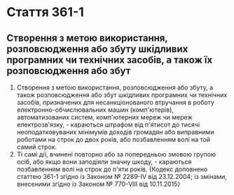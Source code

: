 Cтаття 361-1
====
Створення з метою використання, розповсюдження або збуту шкідливих програмних чи технічних засобів, а також їх розповсюдження або збут
----
1. Створення з метою використання, розповсюдження або збуту, а також розповсюдження або збут шкідливих програмних чи технічних засобів, призначених для несанкціонованого втручання в роботу електронно-обчислювальних машин (комп'ютерів), автоматизованих систем, комп'ютерних мереж чи мереж електрозв'язку, -
караються штрафом від п'ятисот до тисячі неоподатковуваних мінімумів доходів громадян або виправними роботами на строк до двох років, або позбавленням волі на той самий строк.
2. Ті самі дії, вчинені повторно або за попередньою змовою групою осіб, або якщо вони заподіяли значну шкоду, -
караються позбавленням волі на строк до п'яти років.
{Кодекс доповнено статтею 361-1 згідно із Законом № 2289-IV від 23.12.2004; із змінами, внесеними згідно із Законом № 770-VIII від 10.11.2015}
